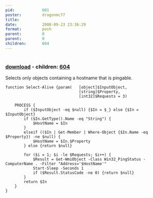 ```yaml
---
pid:            601
poster:         dragonmc77
title:          
date:           2008-09-23 23:36:29
format:         posh
parent:         0
parent:         0
children:       604
---
```


# 

### [download](601.ps1) - children: [604](604.md)

Selects only objects containing a hostname that is pingable.

```posh
function Select-Alive {param(	[object]$InputObject,
								[string]$Property,
								[int32]$Requests = 3)

	PROCESS {
		if ($InputObject -eq $null) {$In = $_} else {$In = $InputObject}
		if ($In.GetType().Name -eq "String") {
			$HostName = $In
		} 
		elseif (($In | Get-Member | Where-Object {$In.Name -eq $Property}) -ne $null) {
			$HostName = $In.$Property
		} else {return $null}
		
		for ($i = 1; $i -le $Requests; $i++) {
			$Result = Get-WmiObject -Class Win32_PingStatus -ComputerName . -Filter "Address='$HostName'"
			Start-Sleep -Seconds 1
			if ($Result.StatusCode -ne 0) {return $null}
		}
		return $In
	}
}

```
